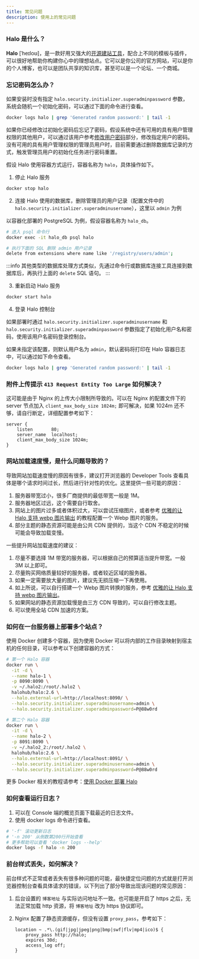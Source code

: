 ```yaml
---
title: 常见问题
description: 使用上的常见问题
---
```


### Halo 是什么？

**Halo** [ˈheɪloʊ]，是一款好用又强大的[开源建站工具](https://github.com/halo-dev/halo)，配合上不同的模板与插件，可以很好地帮助你构建你心中的理想站点。它可以是你公司的官方网站，可以是你的个人博客，也可以是团队共享的知识库，甚至可以是一个论坛、一个商城。

### 忘记密码怎么办？

如果安装时没有指定 `halo.security.initializer.superadminpassword` 参数，系统会随机一个初始化密码，可以通过下面的命令进行查看。

```bash
docker logs halo | grep 'Generated random password:' | tail -1
```

如果你已经修改过初始化密码后忘记了密码，假设系统中还有可用的具有用户管理权限的其他用户，可以通过该用户参考[修改用户密码](./users#修改用户密码)部分，修改指定用户的密码。没有可用的具有用户管理权限的管理员用户时，目前需要通过删除数据库记录的方式，触发管理员用户的初始化任务进行密码重置。

假设 Halo 使用容器方式运行，容器名称为 `halo`，具体操作如下。

1. 停止 Halo 服务

  ```bash
  docker stop halo
  ```

2. 连接 Halo 使用的数据库，删除管理员的用户记录（配置文件中的 `halo.security.initializer.superadminusername`），这里以 `admin` 为例

  以容器化部署的 PostgreSQL 为例，假设容器名称为 `halo_db`。

  ```bash
  # 进入 psql 命令行
  docker exec -it halo_db psql halo

  # 执行下面的 SQL 删除 admin 用户记录
  delete from extensions where name like '/registry/users/admin';
  ```

  :::info
  其他类型的数据库处理方式类似，先通过命令行或数据库连接工具连接到数据库后，再执行上面的 `delete` SQL 语句。
  :::

3. 重新启动 Halo 服务

  ```bash
  docker start halo
  ```

4. 登录 Halo 控制台

  如果部署时通过 `halo.security.initializer.superadminusername` 和 `halo.security.initializer.superadminpassword` 参数指定了初始化用户名和密码，使用该用户名密码登录控制台。
  
  如果未指定该配置，则默认用户名为 `admin`，默认密码将打印在 Halo 容器日志中，可以通过如下命令查看。

  ```bash
  docker logs halo | grep 'Generated random password:' | tail -1
  ```

### 附件上传提示 `413 Request Entity Too Large` 如何解决？

这可能是由于 Nginx 的上传大小限制所导致的。可以在 Nginx 的配置文件下的 server 节点加入 `client_max_body_size 1024m;` 即可解决，如果 1024m 还不够，请自行断定，详细配置参考如下：

```nginx {4}
server {
    listen       80;
    server_name  localhost;
    client_max_body_size 1024m;
}
```

### 网站加载速度慢，是什么问题导致的？

导致网站加载速度慢的原因有很多，建议打开浏览器的 Developer Tools 查看具体是哪个请求时间过长，然后进行针对性的优化。这里提供一些可能的原因：

1. 服务器带宽过小，很多厂商提供的最低带宽一般是 1M。
2. 服务器地区过远，这个需要自行取舍。
3. 网站上的图片过多或者体积过大，可以尝试压缩图片，或者参考 [优雅的让 Halo 支持 webp 图片输出](https://www.halo.run/archives/halo-and-webp) 的教程配置一个 Webp 图片的服务。
4. 部分主题的静态资源可能是由公共 CDN 提供的，当这个 CDN 不稳定的时候可能会导致加载变慢。

一些提升网站加载速度的建议：

1. 尽量不要选择 1M 带宽的服务器，可以根据自己的预算适当提升带宽。一般 3M 以上即可。
2. 尽量购买网络质量较好的服务器，或者较近区域的服务器。
3. 如果一定需要放大量的图片，建议先无损压缩一下再使用。
4. 如上所说，可以自行搭建一个 Webp 图片转换的服务，参考 [优雅的让 Halo 支持 webp 图片输出](https://www.halo.run/archives/halo-and-webp)。
5. 如果网站的静态资源加载慢是由三方 CDN 导致的，可以自行修改主题。
6. 可以使用全站 CDN 加速的方案。

### 如何在一台服务器上部署多个站点？

使用 Docker 创建多个容器，因为使用 Docker 可以将内部的工作目录映射到宿主机的任何目录，可以参考以下创建容器的方式：

 ```bash
 # 第一个 Halo 容器
 docker run \
   -it -d \
   --name halo-1 \
   -p 8090:8090 \
   -v ~/.halo2:/root/.halo2 \
   halohub/halo:2.6 \
   --halo.external-url=http://localhost:8090/ \
   --halo.security.initializer.superadminusername=admin \
   --halo.security.initializer.superadminpassword=P@88w0rd

 # 第二个 Halo 容器
 docker run \
   -it -d \
   --name halo-2 \
   -p 8091:8090 \
   -v ~/.halo2_2:/root/.halo2 \
   halohub/halo:2.6 \
   --halo.external-url=http://localhost:8091/ \
   --halo.security.initializer.superadminusername=admin \
   --halo.security.initializer.superadminpassword=P@88w0rd
 ```

更多 Docker 相关的教程请参考：[使用 Docker 部署 Halo](../getting-started/install/docker.md)

### 如何查看运行日志？

1. 可以在 Console 端的概览页面下载最近的日志文件。
2. 使用 docker logs 命令进行查看。

  ```bash
  # '-f' 滚动更新日志
  # '-n 200' 从倒数第200行开始查看
  # 更多帮助可以查看 'docker logs --help'
  docker logs -f halo -n 200
  ```

### 前台样式丢失，如何解决？

前台样式不正常或者丢失有很多种问题的可能，最快捷定位问题的方式就是打开浏览器控制台查看具体请求的错误，以下列出了部分导致出现该问题的常见原因：

1. 后台设置的 `博客地址` 与实际访问地址不一致。也可能是开启了 https 之后，无法正常加载 http 资源，将 `博客地址` 改为 https 协议即可。
2. Nginx 配置了静态资源缓存，但没有设置 `proxy_pass`，参考如下：

    ```nginx
    location ~ .*\.(gif|jpg|jpeg|png|bmp|swf|flv|mp4|ico)$ {
        proxy_pass http://halo;
        expires 30d;
        access_log off;
    }
    ```
